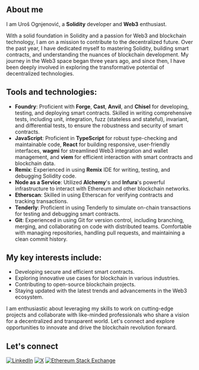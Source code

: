 ## About me

I am Uroš Ognjenović, a **Solidity** developer and **Web3** enthusiast.

With a solid foundation in Solidity and a passion for Web3 and blockchain technology, I am on a mission to contribute to the decentralized future. Over the past year, I have dedicated myself to mastering Solidity, building smart contracts, and understanding the nuances of blockchain development. My journey in the Web3 space began three years ago, and since then, I have been deeply involved in exploring the transformative potential of decentralized technologies.

## Tools and technologies:

- **Foundry**: Proficient with **Forge**, **Cast**, **Anvil**, and **Chisel** for developing, testing, and deploying smart contracts. Skilled in writing comprehensive tests, including unit, integration, fuzz (stateless and stateful), invariant, and differential tests, to ensure the robustness and security of smart contracts.
- **JavaScript**: Proficient in **TypeScript** for robust type-checking and maintainable code, **React** for building responsive, user-friendly interfaces, **wagmi** for streamlined Web3 integration and wallet management, and **viem** for efficient interaction with smart contracts and blockchain data.
- **Remix**: Experienced in using **Remix** IDE for writing, testing, and debugging Solidity code.
- **Node as a Service**: Utilized **Alchemy**'s and **Infura**'s powerful infrastructure to interact with Ethereum and other blockchain networks.
- **Etherscan**: Skilled in using Etherscan for verifying contracts and tracking transactions.
- **Tenderly**: Proficient in using Tenderly to simulate on-chain transactions for testing and debugging smart contracts.
- **Git**: Experienced in using Git for version control, including branching, merging, and collaborating on code with distributed teams. Comfortable with managing repositories, handling pull requests, and maintaining a clean commit history.

## My key interests include:

- Developing secure and efficient smart contracts.
- Exploring innovative use cases for blockchain in various industries.
- Contributing to open-source blockchain projects.
- Staying updated with the latest trends and advancements in the Web3 ecosystem.

I am enthusiastic about leveraging my skills to work on cutting-edge projects and collaborate with like-minded professionals who share a vision for a decentralized and transparent world. Let's connect and explore opportunities to innovate and drive the blockchain revolution forward.

## Let's connect
[![LinkedIn](https://img.shields.io/badge/LinkedIn-black?logo=linkedin)](https://www.linkedin.com/in/urosognjenovic/)
[![X](https://img.shields.io/badge/Twitter-black?logo=x)](https://twitter.com/ognjenovicuros)
[![Ethereum Stack Exchange](https://img.shields.io/badge/Ethereum_Stack_Exchange-black?logo=stackexchange)](https://ethereum.stackexchange.com/users/132551/ougi)
